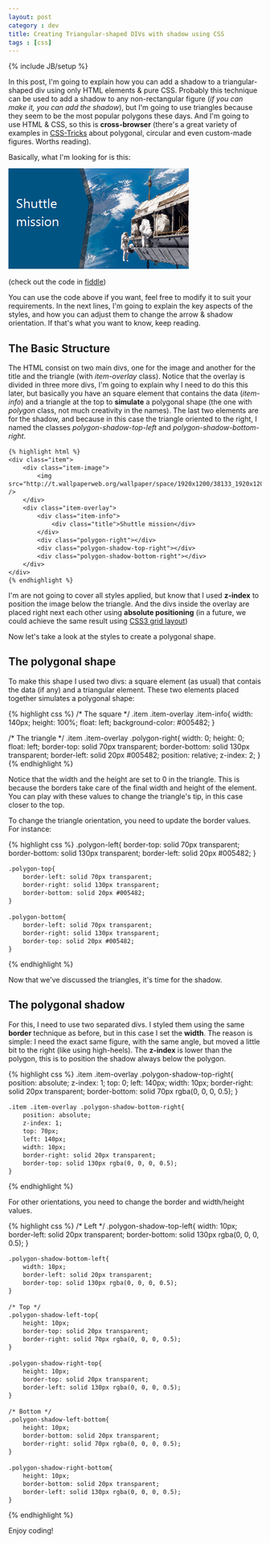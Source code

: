```yaml
---
layout: post
category : dev
title: Creating Triangular-shaped DIVs with shadow using CSS 
tags : [css]
---
```

{% include JB/setup %}

In this post, I'm going to explain how you can add a shadow to a triangular-shaped div using only HTML elements & pure CSS. Probably this technique can be used to add a shadow to any non-rectangular figure (*if you can make it, you can add the shadow*), but I'm going to use triangles because they seem to be the most popular polygons these days. And I'm going to use HTML & CSS, so this is **cross-browser** (there's a great variety of examples in [CSS-Tricks](http://css-tricks.com/examples/ShapesOfCss/) about polygonal, circular and even custom-made figures. Worths reading). 

Basically, what I'm looking for is this:

![](https://github.com/nanovazquez/nanovazquez.github.com/raw/master/_posts/creating-triangular-shaped-divs-with-shadow-using-css/result.png "Notice the triangular shape and the shadow")

(check out the code in [fiddle](http://jsfiddle.net/cdfdL/113/))

You can use the code above if you want, feel free to modify it to suit your requirements. In the next lines, I'm going to explain the key aspects of the styles, and how you can adjust them to change the arrow & shadow orientation. If that's what you want to know, keep reading.

## The Basic Structure

The HTML consist on two main divs, one for the image and another for the title and the triangle (with *item-overlay* class). Notice that the overlay is divided in three more divs, I'm going to explain why I need to do this this later, but basically you have an square element that contains the data (*item-info*) and a triangle at the top to **simulate** a polygonal shape (the one with *polygon* class, not much creativity in the names). The last two elements are for the shadow, and because in this case the triangle oriented to the right, I named the classes *polygon-shadow-top-left* and *polygon-shadow-bottom-right*.

	{% highlight html %}
	<div class="item">
		<div class="item-image">
			<img src="http://t.wallpaperweb.org/wallpaper/space/1920x1200/38133_1920x1200.jpg" />
		</div>
		<div class="item-overlay">
			<div class="item-info">
				<div class="title">Shuttle mission</div>
			</div>
			<div class="polygon-right"></div>
			<div class="polygon-shadow-top-right"></div>
			<div class="polygon-shadow-bottom-right"></div>
		</div>    
	</div>
	{% endhighlight %}

I'm are not going to cover all styles applied, but know that I used **z-index** to position the image below the triangle. And the divs inside the overlay are placed right next each other using **absolute positioning** (in a future, we could achieve the same result using [CSS3 grid layout](http://dev.w3.org/csswg/css3-grid-layout/))

Now let's take a look at the styles to create a polygonal shape.

## The polygonal shape

To make this shape I used two divs: a square element (as usual) that contais the data (if any) and a triangular element. These two elements placed together simulates a polygonal shape:  

{% highlight css %}
/* The square */
.item .item-overlay .item-info{
	width: 140px;
	height: 100%;
	float: left;
	background-color: #005482;
}

/* The triangle */
.item .item-overlay .polygon-right{
	width: 0;
	height: 0;
	float: left;
	border-top: solid 70px transparent;
	border-bottom: solid 130px transparent;
	border-left: solid 20px #005482;
	position: relative;
	z-index: 2;
}
{% endhighlight %}

Notice that the width and the height are set to 0 in the triangle. This is because the borders take care of the final width and height of the element. You can play with these values to change the triangle's tip, in this case closer to the top.

To change the triangle orientation, you need to update the border values. For instance:

{% highlight css %}
	.polygon-left{
		border-top: solid 70px transparent;
		border-bottom: solid 130px transparent;
		border-left: solid 20px #005482;
	}

	.polygon-top{
		border-left: solid 70px transparent;
		border-right: solid 130px transparent;
		border-bottom: solid 20px #005482;		
	}

	.polygon-bottom{
		border-left: solid 70px transparent;
		border-right: solid 130px transparent;
		border-top: solid 20px #005482;	
	}
{% endhighlight %}
	
Now that we've discussed the triangles, it's time for the shadow.


## The polygonal shadow

For this, I need to use two separated divs. I styled them using the same **border** technique as before, but in this case I set the **width**. The reason is simple: I need the exact same figure, with the same angle, but moved a little bit to the right (like using high-heels). The **z-index** is lower than the polygon, this is to position the shadow always below the polygon.

{% highlight css %}
	.item .item-overlay .polygon-shadow-top-right{
		position: absolute;
		z-index: 1;
		top: 0;
		left: 140px;
		width: 10px;
		border-right: solid 20px transparent;
		border-bottom: solid 70px rgba(0, 0, 0, 0.5);
	}

	.item .item-overlay .polygon-shadow-bottom-right{
		position: absolute;
		z-index: 1;
		top: 70px;
		left: 140px;
		width: 10px;
		border-right: solid 20px transparent;
		border-top: solid 130px rgba(0, 0, 0, 0.5);
	}
{% endhighlight %}
	
For other orientations, you need to change the border and width/height values.

{% highlight css %}
	/* Left */
	.polygon-shadow-top-left{
		width: 10px;
		border-left: solid 20px transparent;
		border-bottom: solid 130px rgba(0, 0, 0, 0.5);
	}

	.polygon-shadow-bottom-left{
		width: 10px;
		border-left: solid 20px transparent;
		border-top: solid 130px rgba(0, 0, 0, 0.5);
	}

	/* Top */
	.polygon-shadow-left-top{
		height: 10px;
		border-top: solid 20px transparent;
		border-right: solid 70px rgba(0, 0, 0, 0.5);
	}

	.polygon-shadow-right-top{
		height: 10px;
		border-top: solid 20px transparent;
		border-left: solid 130px rgba(0, 0, 0, 0.5);		
	}

	/* Bottom */
	.polygon-shadow-left-bottom{
		height: 10px;
		border-bottom: solid 20px transparent;
		border-right: solid 70px rgba(0, 0, 0, 0.5);	
	}

	.polygon-shadow-right-bottom{
		height: 10px;
		border-bottom: solid 20px transparent;
		border-left: solid 130px rgba(0, 0, 0, 0.5);	
	}
{% endhighlight %}
	
Enjoy coding!